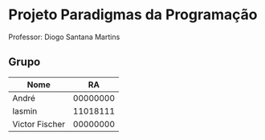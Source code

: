 # Projeto Paradigmas da Programação

Professor: Diogo Santana Martins

## Grupo
| Nome           | RA       | 
| -------------- | -------- | 
| André          | 00000000 | 
| Iasmin         | 11018111 |
| Victor Fischer | 00000000 |

